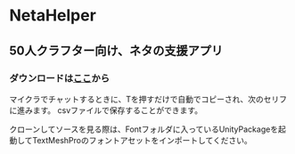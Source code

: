 # NetaHelper
## 50人クラフター向け、ネタの支援アプリ

### ダウンロードは[ここ](https://drive.google.com/file/d/1m4mLfm_M4Lju7WTgsP5Dr3cAoP_Puslv/view?usp=sharing)から



マイクラでチャットするときに、Tを押すだけで自動でコピーされ、次のセリフに進みます。
csvファイルで保存することができます。

クローンしてソースを見る際は、Fontフォルダに入っているUnityPackageを起動してTextMeshProのフォントアセットをインポートしてください。
